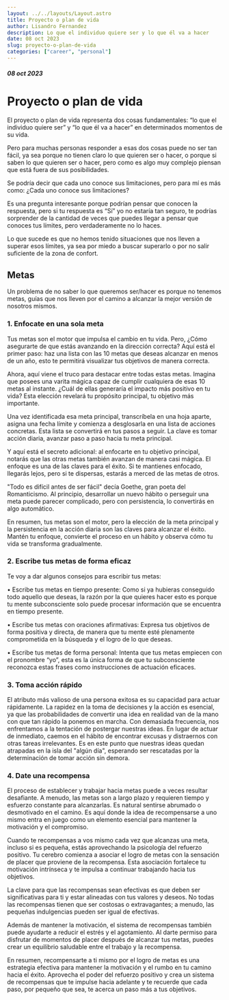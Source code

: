 ```yaml
---
layout: ../../layouts/Layout.astro
title: Proyecto o plan de vida
author: Lisandro Fernandez
description: Lo que el individuo quiere ser y lo que él va a hacer
date: 08 oct 2023
slug: proyecto-o-plan-de-vida
categories: ["career", "personal"]
---
```


##### 08 oct 2023

# Proyecto o plan de vida

El proyecto o plan de vida representa dos cosas fundamentales: “lo que el individuo quiere ser” y “lo que él va a hacer” en determinados momentos de su vida.

Pero para muchas personas responder a esas dos cosas puede no ser tan fácil, ya sea porque no tienen claro lo que quieren ser o hacer, o porque si saben lo que quieren ser o hacer, pero como es algo muy complejo piensan que está fuera de sus posibilidades.

Se podría decir que cada uno conoce sus limitaciones, pero para mí es más como: ¿Cada uno conoce sus limitaciones?

Es una pregunta interesante porque podrían pensar que conocen la respuesta, pero si tu respuesta es “Sí” yo no estaría tan seguro, te podrías sorprender de la cantidad de veces que puedes llegar a pensar que conoces tus límites, pero verdaderamente no lo haces.

Lo que sucede es que no hemos tenido situaciones que nos lleven a superar esos límites, ya sea por miedo a buscar superarlo o por no salir suficiente de la zona de confort.

## Metas

Un problema de no saber lo que queremos ser/hacer es porque no tenemos metas, guías que nos lleven por el camino a alcanzar la mejor versión de nosotros mismos.

### 1. Enfocate en una sola meta

Tus metas son el motor que impulsa el cambio en tu vida. Pero, ¿Cómo asegurarte de que estás avanzando en la dirección correcta? Aquí está el primer paso: haz una lista con las 10 metas que deseas alcanzar en menos de un año, esto te permitirá visualizar tus objetivos de manera correcta.

Ahora, aquí viene el truco para destacar entre todas estas metas. Imagina que posees una varita mágica capaz de cumplir cualquiera de esas 10 metas al instante. ¿Cuál de ellas generaría el impacto más positivo en tu vida? Esta elección revelará tu propósito principal, tu objetivo más importante.

Una vez identificada esa meta principal, transcríbela en una hoja aparte, asigna una fecha límite y comienza a desglosarla en una lista de acciones concretas. Esta lista se convertirá en tus pasos a seguir. La clave es tomar acción diaria, avanzar paso a paso hacia tu meta principal.

Y aquí está el secreto adicional: al enfocarte en tu objetivo principal, notarás que las otras metas también avanzan de manera casi mágica. El enfoque es una de las claves para el éxito. Si te mantienes enfocado, llegarás lejos, pero si te dispersas, estarás a merced de las metas de otros.

"Todo es difícil antes de ser fácil" decía Goethe, gran poeta del Romanticismo. Al principio, desarrollar un nuevo hábito o perseguir una meta puede parecer complicado, pero con persistencia, lo convertirás en algo automático.

En resumen, tus metas son el motor, pero la elección de la meta principal y la persistencia en la acción diaria son las claves para alcanzar el éxito. Mantén tu enfoque, convierte el proceso en un hábito y observa cómo tu vida se transforma gradualmente.

### 2. Escribe tus metas de forma eficaz

Te voy a dar algunos consejos para escribir tus metas:

•	Escribe tus metas en tiempo presente: 
Como si ya hubieras conseguido todo aquello que deseas, la razón por la que quieres hacer esto es porque tu mente subconsciente solo puede procesar información que se encuentra en tiempo presente.

•	Escribe tus metas con oraciones afirmativas: 
Expresa tus objetivos de forma positiva y directa, de manera que tu mente esté plenamente comprometida en la búsqueda y el logro de lo que deseas.

•	Escribe tus metas de forma personal: 
Intenta que tus metas empiecen con el pronombre “yo”, esta es la única forma de que tu subconsciente reconozca estas frases como instrucciones de actuación eficaces.

### 3. Toma acción rápido

El atributo más valioso de una persona exitosa es su capacidad para actuar rápidamente. La rapidez en la toma de decisiones y la acción es esencial, ya que las probabilidades de convertir una idea en realidad van de la mano con que tan rápido la ponemos en marcha. Con demasiada frecuencia, nos enfrentamos a la tentación de postergar nuestras ideas. En lugar de actuar de inmediato, caemos en el hábito de encontrar excusas y distraernos con otras tareas irrelevantes. Es en este punto que nuestras ideas quedan atrapadas en la isla del "algún día", esperando ser rescatadas por la determinación de tomar acción sin demora.

### 4. Date una recompensa

El proceso de establecer y trabajar hacia metas puede a veces resultar desafiante. A menudo, las metas son a largo plazo y requieren tiempo y esfuerzo constante para alcanzarlas. Es natural sentirse abrumado o desmotivado en el camino. Es aquí donde la idea de recompensarse a uno mismo entra en juego como un elemento esencial para mantener la motivación y el compromiso.

Cuando te recompensas a vos mismo cada vez que alcanzas una meta, incluso si es pequeña, estás aprovechando la psicología del refuerzo positivo. Tu cerebro comienza a asociar el logro de metas con la sensación de placer que proviene de la recompensa. Esta asociación fortalece tu motivación intrínseca y te impulsa a continuar trabajando hacia tus objetivos.

La clave para que las recompensas sean efectivas es que deben ser significativas para ti y estar alineadas con tus valores y deseos. No todas las recompensas tienen que ser costosas o extravagantes; a menudo, las pequeñas indulgencias pueden ser igual de efectivas.

Además de mantener la motivación, el sistema de recompensas también puede ayudarte a reducir el estrés y el agotamiento. Al darte permiso para disfrutar de momentos de placer después de alcanzar tus metas, puedes crear un equilibrio saludable entre el trabajo y la recompensa.

En resumen, recompensarte a ti mismo por el logro de metas es una estrategia efectiva para mantener la motivación y el rumbo en tu camino hacia el éxito. Aprovecha el poder del refuerzo positivo y crea un sistema de recompensas que te impulse hacia adelante y te recuerde que cada paso, por pequeño que sea, te acerca un paso más a tus objetivos.

